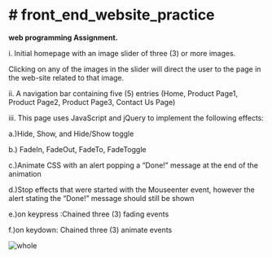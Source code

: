 <h1># front_end_website_practice</h1>
<strong>web programming Assignment.</strong>


<p>i. Initial homepage with an image slider of three (3) or more images.</p>
<p>Clicking on any of the images in the slider will direct the user to the
page in the web-site related to that image.</p>
<p>ii. A navigation bar containing five (5) entries (Home, Product Page1,
Product Page2, Product Page3, Contact Us Page)</p>
<p>iii. This page uses JavaScript and jQuery to implement the following effects:</p>
<p>a.)Hide, Show, and Hide/Show toggle </p>
<p>b.) FadeIn, FadeOut, FadeTo, FadeToggle </p>
<p>c.)Animate CSS with an alert popping a “Done!” message at the
end of the animation </p>
<p>d.)Stop effects that were started with the Mouseenter event, however the alert stating the “Done!” message should still be
shown</p>
<p>e.)on keypress :Chained three (3) fading events</p>
<p>f.)on keydown: Chained three (3) animate events </p>

![whole](https://cloud.githubusercontent.com/assets/12582488/23338104/0ccf332c-fbc7-11e6-8a1b-88aa699c4e24.png)
